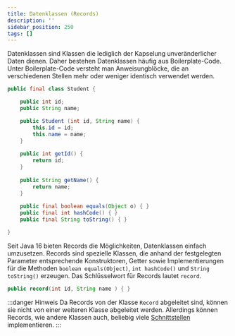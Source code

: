 ```yaml
---
title: Datenklassen (Records)
description: ''
sidebar_position: 250
tags: []
---
```


Datenklassen sind Klassen die lediglich der Kapselung unveränderlicher Daten dienen. Daher bestehen Datenklassen häufig aus Boilerplate-Code. Unter Boilerplate-Code versteht man Anweisungblöcke, die an verschiedenen Stellen mehr oder weniger identisch verwendet 
werden.

```java
public final class Student {

    public int id;
    public String name;

    public Student (int id, String name) {
        this.id = id;
        this.name = name;
    }
  
    public int getId() {
        return id;
    }
  
    public String getName() {
        return name;
    }
  
    public final boolean equals(Object o) { }
    public final int hashCode() { }
    public final String toString() { }

}
```

Seit Java 16 bieten Records die Möglichkeiten, Datenklassen einfach umzusetzen. Records sind spezielle Klassen, die anhand der festgelegten Parameter entsprechende Konstruktoren, Getter sowie Implementierungen für die Methoden `boolean equals(Object)`, 
`int hashCode()` und `String toString()` erzeugen. Das Schlüsselwort für Records lautet `record`.

```java
public record(int id, String name ) { }
```

:::danger Hinweis
Da Records von der Klasse `Record` abgeleitet sind, können sie nicht von einer weiteren Klasse abgeleitet werden. Allerdings können Records, wie andere Klassen auch, beliebig viele [Schnittstellen](interfaces.md) implementieren.
:::
